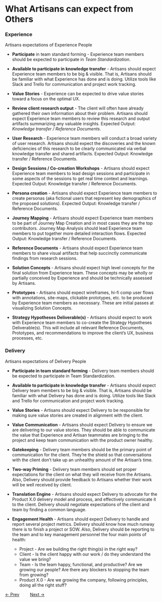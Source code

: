 # What Artisans can expect from Others

### Experience
Artisans expectations of Experience People


- **Participate** in team standard forming - Experience team members should be expected to participate in *Team Standardization*.


- **Available to participate in knowledge transfer** - Artisans should expect Experience team members to be big & visible. That is, Artisans should be familiar with what Experience has done and is doing. Utilize tools like Slack and Trello for communication and project work tracking. 


- **Value Stories** - Experience can be expected to drive value stories toward a focus on the optimal UX.


- **Review client research output** - The client will often have already gathered their own information about their problem. Artisans should expect Experience team members to review this research and output artifacts summarizing any valuable insights. Expected Output: *Knowledge transfer / Reference Documents*.


- **User Research** - Experience team members will conduct a broad variety of user research. Artisans should expect the discoveries and the known deficiencies of this research to be clearly communicated via verbal knowledge transfer and shared artifacts. Expected Output: Knowledge transfer / Reference Documents.


- **Design Sessions / Co-creation Workshops** - Artisans should expect Experience team members to lead design sessions and participate in some aspects of the sessions to get real time context and learnings. Expected Output: Knowledge transfer / Reference Documents.


- **Persona creation** - Artisans should expect Experience team members to create personas (aka fictional users that represent key demographics of the proposed solutions). Expected Output: Knowledge transfer / Reference Documents.


- **Journey Mapping** - Artisans should expect Experience team members to be part of Journey Map Creation and in most cases they are the top contributors. Journey Map Analysis should lead Experience team members to put together more detailed interaction flows. Expected Output: Knowledge transfer / Reference Documents.


- **Reference Documents** - Artisans should expect Experience team members to share visual artifacts that help succinctly communicate findings from research sessions.


- **Solution Concepts** - Artisans should expect high level concepts for the final solution from Experience team. These concepts may be wholly or partially conceived by Experience and should be technically assessed by Artisans.


- **Prototypes** - Artisans should expect wireframes, hi-fi comp user flows with annotations, site-maps, clickable prototypes, etc. to be produced by Experience team members as necessary. These are initial passes at visualizing Solution Concepts.


- **Strategy Hypotheses Deliverable(s)** - Artisans should expect to work with Experience team members to co-create the Strategy Hypotheses Deliverable(s). This will include all relevant Reference Documents, Prototypes, and recommendations to improve the client’s UX, business processes, etc.

### Delivery
Artisans expectations of Delivery People

- **Participate in team standard forming** - Delivery team members should be expected to participate in Team Standardization.

- **Available to participate in knowledge transfer** - Artisans should expect Delivery team members to be big & visible. That is, Artisans should be familiar with what Delivery has done and is doing. Utilize tools like Slack and Trello for communication and project work tracking.

- **Value Stories** - Artisans should expect Delivery to be responsible for making sure value stories are created in alignment with the client.

- **Value Communication** - Artisans should expect Delivery to ensure we are delivering to our value stories. They should be able to communicate the value that Experience and Artisan teammates are bringing to the project and keep team communication with the product owner healthy.

- **Gatekeeping** - Delivery team members should be the primary point of communication for the client. They’re the shield so that conversations with the client don’t take up an unhealthy amount of the Artisan’s time.


- **Two-way Priming** - Delivery team members should set proper expectations for the client on what they will receive from the Artisans. Also, Delivery should provide feedback to Artisans whether their work will be well received by client.

- **Translation Engine** - Artisans should expect Delivery to advocate for the Product X.0 delivery model and process, and effectively communicate it to the client. Delivery should negotiate expectations of the client and team by finding a common language.

- **Engagement Health** - Artisans should expect Delivery to handle and report several project metrics. Delivery should know how much runway there is to finish a project or SOW. Also, Delivery should be reporting to the team and to key management personnel the four main points of health:
    - Project - Are we building the right thing(s) in the right way?
    - Client - Is the client happy with our work / do they understand the value we bring?
    - Team - Is the team happy, functional, and productive? Are we growing our people? Are there any blockers to stopping the team from growing?
    - Product X.0 - Are we growing the company, following principles, doing all the right stuff?

[&larr; Prev](./ArtisanTasks/TimelineIllustrations.md#Timeline-Illustrations) &nbsp;&nbsp;&nbsp;&nbsp;&nbsp;&nbsp;&nbsp;&nbsp;[Next &rarr;](./HelpfulConsiderations.md)